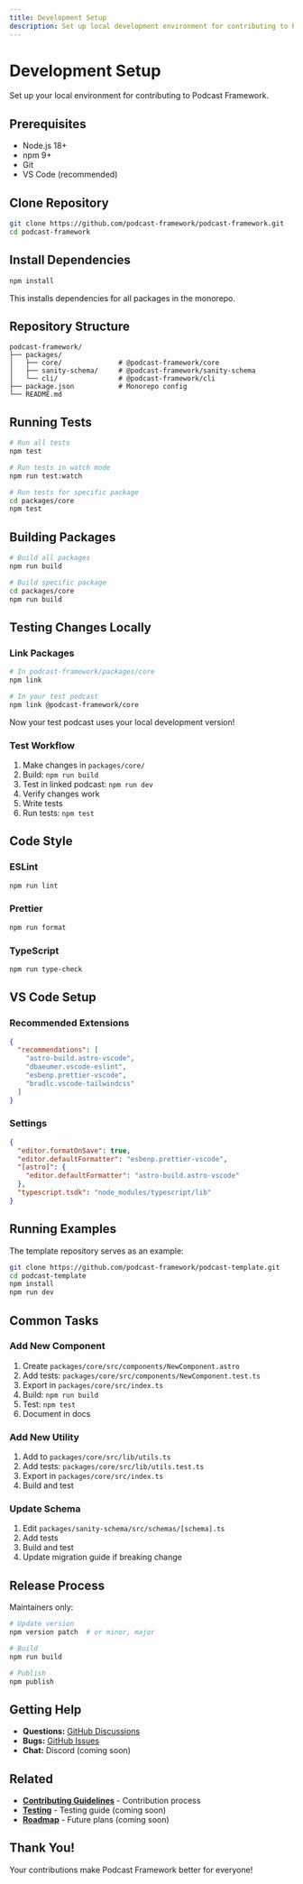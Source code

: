 ```yaml
---
title: Development Setup
description: Set up local development environment for contributing to Podcast Framework
---
```


# Development Setup

Set up your local environment for contributing to Podcast Framework.

## Prerequisites

- Node.js 18+
- npm 9+
- Git
- VS Code (recommended)

## Clone Repository

```bash
git clone https://github.com/podcast-framework/podcast-framework.git
cd podcast-framework
```

## Install Dependencies

```bash
npm install
```

This installs dependencies for all packages in the monorepo.

## Repository Structure

```
podcast-framework/
├── packages/
│   ├── core/              # @podcast-framework/core
│   ├── sanity-schema/     # @podcast-framework/sanity-schema
│   └── cli/               # @podcast-framework/cli
├── package.json           # Monorepo config
└── README.md
```

## Running Tests

```bash
# Run all tests
npm test

# Run tests in watch mode
npm run test:watch

# Run tests for specific package
cd packages/core
npm test
```

## Building Packages

```bash
# Build all packages
npm run build

# Build specific package
cd packages/core
npm run build
```

## Testing Changes Locally

### Link Packages

```bash
# In podcast-framework/packages/core
npm link

# In your test podcast
npm link @podcast-framework/core
```

Now your test podcast uses your local development version!

### Test Workflow

1. Make changes in `packages/core/`
2. Build: `npm run build`
3. Test in linked podcast: `npm run dev`
4. Verify changes work
5. Write tests
6. Run tests: `npm test`

## Code Style

### ESLint

```bash
npm run lint
```

### Prettier

```bash
npm run format
```

### TypeScript

```bash
npm run type-check
```

## VS Code Setup

### Recommended Extensions

```json
{
  "recommendations": [
    "astro-build.astro-vscode",
    "dbaeumer.vscode-eslint",
    "esbenp.prettier-vscode",
    "bradlc.vscode-tailwindcss"
  ]
}
```

### Settings

```json
{
  "editor.formatOnSave": true,
  "editor.defaultFormatter": "esbenp.prettier-vscode",
  "[astro]": {
    "editor.defaultFormatter": "astro-build.astro-vscode"
  },
  "typescript.tsdk": "node_modules/typescript/lib"
}
```

## Running Examples

The template repository serves as an example:

```bash
git clone https://github.com/podcast-framework/podcast-template.git
cd podcast-template
npm install
npm run dev
```

## Common Tasks

### Add New Component

1. Create `packages/core/src/components/NewComponent.astro`
2. Add tests: `packages/core/src/components/NewComponent.test.ts`
3. Export in `packages/core/src/index.ts`
4. Build: `npm run build`
5. Test: `npm test`
6. Document in docs

### Add New Utility

1. Add to `packages/core/src/lib/utils.ts`
2. Add tests: `packages/core/src/lib/utils.test.ts`
3. Export in `packages/core/src/index.ts`
4. Build and test

### Update Schema

1. Edit `packages/sanity-schema/src/schemas/[schema].ts`
2. Add tests
3. Build and test
4. Update migration guide if breaking change

## Release Process

Maintainers only:

```bash
# Update version
npm version patch  # or minor, major

# Build
npm run build

# Publish
npm publish
```

## Getting Help

- **Questions:** [GitHub Discussions](https://github.com/podcast-framework/podcast-framework/discussions)
- **Bugs:** [GitHub Issues](https://github.com/podcast-framework/podcast-framework/issues)
- **Chat:** Discord (coming soon)

## Related

- **[Contributing Guidelines](/contributing/guidelines/)** - Contribution process
- **[Testing](/advanced/testing/)** - Testing guide (coming soon)
- **[Roadmap](/contributing/roadmap/)** - Future plans (coming soon)

## Thank You!

Your contributions make Podcast Framework better for everyone!
